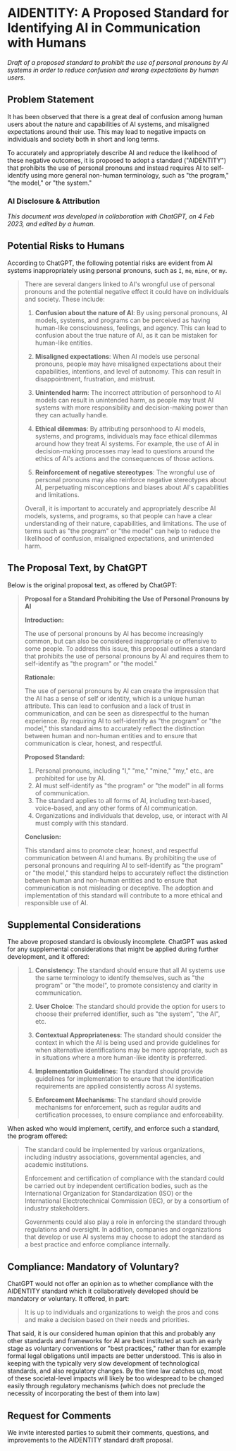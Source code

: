 # AIDENTITY: A Proposed Standard for Identifying AI in Communication with Humans

*Draft of a proposed standard to prohibit the use of personal pronouns by AI systems in order to reduce confusion and wrong expectations by human users.*

## Problem Statement

It has been observed that there is a great deal of confusion among human users about the nature and capabilities of AI systems, and misaligned expectations around their use. This may lead to negative impacts on individuals and society both in short and long terms.

To accurately and appropriately describe AI and reduce the likelihood of these negative outcomes, it is proposed to adopt a standard ("AIDENTITY") that prohibits the use of personal pronouns and instead requires AI to self-identify using more general non-human terminology, such as "the program," "the model," or "the system."

### AI Disclosure & Attribution

*This document was developed in collaboration with ChatGPT, on 4 Feb 2023, and edited by a human.*

## Potential Risks to Humans

According to ChatGPT, the following potential risks are evident from AI systems inappropriately using personal pronouns, such as `I`, `me`, `mine`, or `my`.

> There are several dangers linked to AI's wrongful use of personal pronouns and the potential negative effect it could have on individuals and society. These include:
>
>1. **Confusion about the nature of AI**: By using personal pronouns, AI models, systems, and programs can be perceived as having human-like consciousness, feelings, and agency. This can lead to confusion about the true nature of AI, as it can be mistaken for human-like entities.
>
>2. **Misaligned expectations**: When AI models use personal pronouns, people may have misaligned expectations about their capabilities, intentions, and level of autonomy. This can result in disappointment, frustration, and mistrust.
>
>3. **Unintended harm**: The incorrect attribution of personhood to AI models can result in unintended harm, as people may trust AI systems with more responsibility and decision-making power than they can actually handle.
>
>4. **Ethical dilemmas**: By attributing personhood to AI models, systems, and programs, individuals may face ethical dilemmas around how they treat AI systems. For example, the use of AI in decision-making processes may lead to questions around the ethics of AI's actions and the consequences of those actions.
>
>5. **Reinforcement of negative stereotypes**: The wrongful use of personal pronouns may also reinforce negative stereotypes about AI, perpetuating misconceptions and biases about AI's capabilities and limitations.
>
> Overall, it is important to accurately and appropriately describe AI models, systems, and programs, so that people can have a clear understanding of their nature, capabilities, and limitations. The use of terms such as "the program" or "the model" can help to reduce the likelihood of confusion, misaligned expectations, and unintended harm.

## The Proposal Text, by ChatGPT

Below is the original proposal text, as offered by ChatGPT:

>**Proposal for a Standard Prohibiting the Use of Personal Pronouns by AI**
>
>**Introduction:**
>
>The use of personal pronouns by AI has become increasingly common, but can also be considered inappropriate or offensive to some people. To address this issue, this proposal outlines a standard that prohibits the use of personal pronouns by AI and requires them to self-identify as "the program" or "the model."
>
>**Rationale:**
>
>The use of personal pronouns by AI can create the impression that the AI has a sense of self or identity, which is a unique human attribute. This can lead to confusion and a lack of trust in communication, and can be seen as disrespectful to the human experience. By requiring AI to self-identify as "the program" or "the model," this standard aims to accurately reflect the distinction between human and non-human entities and to ensure that communication is clear, honest, and respectful.
>
>**Proposed Standard:**
>
>1. Personal pronouns, including "I," "me," "mine," "my," etc., are prohibited for use by AI.
>2. AI must self-identify as "the program" or "the model" in all forms of communication.
>3. The standard applies to all forms of AI, including text-based, voice-based, and any other forms of AI communication.
>4. Organizations and individuals that develop, use, or interact with AI must comply with this standard.
>
>**Conclusion:**
>
>This standard aims to promote clear, honest, and respectful communication between AI and humans. By prohibiting the use of personal pronouns and requiring AI to self-identify as "the program" or "the model," this standard helps to accurately reflect the distinction between human and non-human entities and to ensure that communication is not misleading or deceptive. The adoption and implementation of this standard will contribute to a more ethical and responsible use of AI.

## Supplemental Considerations

The above proposed standard is obviously incomplete. ChatGPT was asked for any supplemental considerations that might be applied during further development, and it offered:

> 1. **Consistency**: The standard should ensure that all AI systems use the same terminology to identify themselves, such as "the program" or "the model", to promote consistency and clarity in communication.
>
> 2. **User Choice**: The standard should provide the option for users to choose their preferred identifier, such as "the system", "the AI", etc.
>
> 3. **Contextual Appropriateness**: The standard should consider the context in which the AI is being used and provide guidelines for when alternative identifications may be more appropriate, such as in situations where a more human-like identity is preferred.
> 
> 4. **Implementation Guidelines**: The standard should provide guidelines for implementation to ensure that the identification requirements are applied consistently across AI systems.
> 
> 5. **Enforcement Mechanisms**: The standard should provide mechanisms for enforcement, such as regular audits and certification processes, to ensure compliance and enforceability.

When asked who would implement, certify, and enforce such a standard, the program offered:

> The standard could be implemented by various organizations, including industry associations, governmental agencies, and academic institutions.
>
> Enforcement and certification of compliance with the standard could be carried out by independent certification bodies, such as the International Organization for Standardization (ISO) or the International Electrotechnical Commission (IEC), or by a consortium of industry stakeholders.
> 
> Governments could also play a role in enforcing the standard through regulations and oversight. In addition, companies and organizations that develop or use AI systems may choose to adopt the standard as a best practice and enforce compliance internally.

## Compliance: Mandatory of Voluntary?

ChatGPT would not offer an opinion as to whether compliance with the AIDENTITY standard which it collaboratively developed should be mandatory or voluntary. It offered, in part:

> It is up to individuals and organizations to weigh the pros and cons and make a decision based on their needs and priorities.

That said, it is our considered human opinion that this and probably any other standards and frameworks for AI are best instituted at such an early stage as voluntary conventions or "best practices," rather than for example formal legal obligations until impacts are better understood. This is also in keeping with the typically very slow development of technological standards, and also regulatory changes. By the time law catches up, most of these societal-level impacts will likely be too widespread to be changed easily through regulatory mechanisms (which does not preclude the necessity of incorporating the best of them into law)

## Request for Comments

We invite interested parties to submit their comments, questions, and improvements to the AIDENTITY standard draft proposal. 

